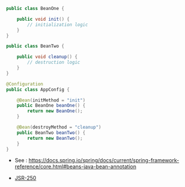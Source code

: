 
~~~java
public class BeanOne {

    public void init() {
        // initialization logic
    }
}

public class BeanTwo {

    public void cleanup() {
        // destruction logic
    }
}

@Configuration
public class AppConfig {

    @Bean(initMethod = "init")
    public BeanOne beanOne() {
        return new BeanOne();
    }

    @Bean(destroyMethod = "cleanup")
    public BeanTwo beanTwo() {
        return new BeanTwo();
    }
}
~~~
- See : https://docs.spring.io/spring/docs/current/spring-framework-reference/core.html#beans-java-bean-annotation

- [JSR-250](https://en.wikipedia.org/wiki/JSR_250)